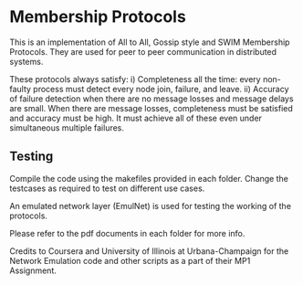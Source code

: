 # Membership Protocols

This is an implementation of All to All, Gossip style and SWIM Membership Protocols. They are used for peer to peer communication in distributed systems.

These protocols always satisfy:
i) Completeness all the time: every non-faulty process must detect every node join, failure, and leave.
ii) Accuracy of failure detection when there are no message losses and message delays are small.
When there are message losses, completeness must be satisfied and accuracy must be high. It must achieve all of these even under simultaneous multiple failures.

## Testing

Compile the code using the makefiles provided in each folder. Change the testcases as required to test on different use cases.

An emulated network layer (EmulNet) is used for testing the working of the protocols.

Please refer to the pdf documents in each folder for more info.


Credits to Coursera and University of Illinois at Urbana-Champaign for the Network Emulation code and other scripts as a part of their MP1 Assignment.
